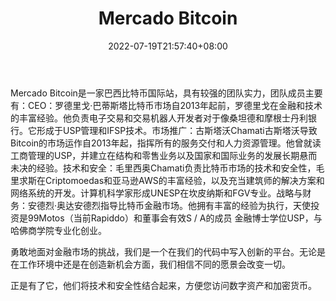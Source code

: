 ﻿---
weight: 
title: "Mercado Bitcoin"
description: "Mercado Bitcoin是一家巴西比特币国际站，具有较强的团队实力。"
date: 2022-07-19T21:57:40+08:00
lastmod: 2022-07-19T16:45:40+08:00
draft: false
authors: ["seven"]
featuredImage: "mercado-bitcoin.webp"
link: "www.mercadobitcoin.com.br"
tags: ["交易所","Mercado Bitcoin"]
categories: ["navigation"]
navigation: ["交易所"]
lightgallery: true
toc: true
pinned: false
recommend: false
recommend1: false
---
Mercado Bitcoin是一家巴西比特币国际站，具有较强的团队实力，团队成员主要有：CEO：罗德里戈·巴蒂斯塔比特币市场自2013年起前，罗德里戈在金融和技术的丰富经验。他负责电子交易和交易机器人开发者对于像桑坦德和摩根士丹利银行。它形成于USP管理和IFSP技术。市场推广：古斯塔沃Chamati古斯塔沃导致Bitcoin的市场运作自2013年起，指挥所有的服务交付和人力资源管理。他曾就读工商管理的USP，并建立在结构和零售业务以及国家和国际业务的发展长期悬而未决的经验。技术和安全：毛里西奥Chamati负责比特币市场的技术和安全性，毛里求斯在Criptomoedas和亚马逊AWS的丰富经验，以及充当建筑师的解决方案和网络系统的开发。计算机科学家形成UNESP在坎皮纳斯和FGV专业。战略与财务：安德烈·奥达安德烈指导比特币金融市场。他拥有丰富的经验为执行，天使投资是99Motos（当前Rapiddo）和董事会有效S / A的成员 金融博士学位USP，与哈佛商学院专业化创业。

勇敢地面对金融市场的挑战，我们是一个在我们的代码中写入创新的平台。无论是在工作环境中还是在创造新机会方面，我们相信不同的愿景会改变一切。

正是有了它，他们将技术和安全性结合起来，方便您访问数字资产和加密货币。